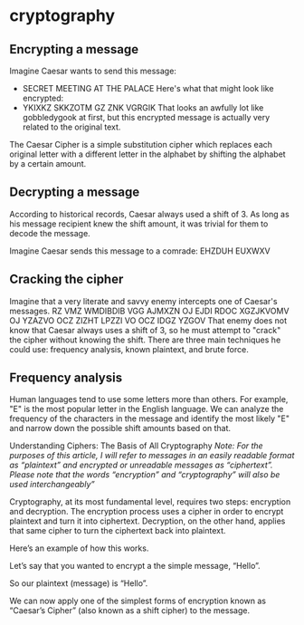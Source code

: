 # cryptography

## Encrypting a message

Imagine Caesar wants to send this message:

- SECRET MEETING AT THE PALACE
  Here's what that might look like encrypted:
- YKIXKZ SKKZOTM GZ ZNK VGRGIK
  That looks an awfully lot like gobbledygook at first, but this encrypted message is actually very related to the
  original text.

The Caesar Cipher is a simple substitution cipher which replaces each original letter with a different letter in the
alphabet by shifting the alphabet by a certain amount.

## Decrypting a message

According to historical records, Caesar always used a shift of 3. As long as his message recipient knew the shift
amount, it was trivial for them to decode the message.

Imagine Caesar sends this message to a comrade:
EHZDUH EUXWXV

## Cracking the cipher

Imagine that a very literate and savvy enemy intercepts one of Caesar's messages.
RZ VMZ WMDIBDIB VGG AJMXZN OJ EJDI RDOC XGZJKVOMV OJ YZAZVO OCZ ZIZHT LPZZI VO OCZ IDGZ YZGOV
That enemy does not know that Caesar always uses a shift of 3, so he must attempt to "crack" the cipher without knowing
the shift.
There are three main techniques he could use: frequency analysis, known plaintext, and brute force.

## Frequency analysis

Human languages tend to use some letters more than others. For example, "E" is the most popular letter in the English
language. We can analyze the frequency of the characters in the message and identify the most likely "E" and narrow down
the possible shift amounts based on that.

Understanding Ciphers: The Basis of All Cryptography
*Note: For the purposes of this article, I will refer to messages in an easily readable format as “plaintext” and
encrypted or unreadable messages as “ciphertext”. Please note that the words “encryption” and “cryptography” will also
be used interchangeably”*

Cryptography, at its most fundamental level, requires two steps: encryption and decryption. The encryption process uses
a cipher in order to encrypt plaintext and turn it into ciphertext. Decryption, on the other hand, applies that same
cipher to turn the ciphertext back into plaintext.

Here’s an example of how this works.

Let’s say that you wanted to encrypt a the simple message, “Hello”.

So our plaintext (message) is “Hello”.

We can now apply one of the simplest forms of encryption known as “Caesar’s Cipher” (also known as a shift cipher) to
the message.
